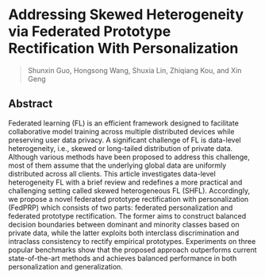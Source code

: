 # Addressing Skewed Heterogeneity via Federated Prototype Rectification With Personalization

> Shunxin Guo, Hongsong Wang, Shuxia Lin, Zhiqiang Kou, and Xin Geng
## Abstract
Federated learning (FL) is an efficient framework
designed to facilitate collaborative model training across
multiple distributed devices while preserving user data privacy.
A significant challenge of FL is data-level heterogeneity, i.e.,
skewed or long-tailed distribution of private data. Although
various methods have been proposed to address this challenge,
most of them assume that the underlying global data are
uniformly distributed across all clients. This article investigates
data-level heterogeneity FL with a brief review and redefines
a more practical and challenging setting called skewed
heterogeneous FL (SHFL). Accordingly, we propose a novel
federated prototype rectification with personalization (FedPRP)
which consists of two parts: federated personalization and
federated prototype rectification. The former aims to construct
balanced decision boundaries between dominant and minority
classes based on private data, while the latter exploits both
interclass discrimination and intraclass consistency to rectify
empirical prototypes. Experiments on three popular benchmarks
show that the proposed approach outperforms current state-of-the-art methods and achieves balanced performance in both
personalization and generalization.
